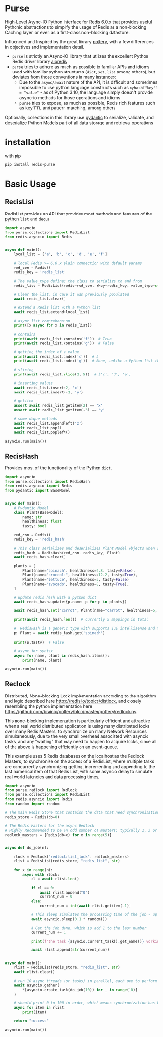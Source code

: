 
# Purse

High-Level Async-IO Python interface for Redis 6.0.x that provides useful Pythonic abstractions to simplify 
the usage of Redis as a non-blocking Caching layer, or even as a first-class non-blocking datastore.

Influenced and Inspired by the great library [pottery](https://github.com/brainix/pottery), with
a few differences in objectives and implementation detail.

* ``purse`` is strictly an Async-IO library that utilizes the excellent Python Redis driver library [aioredis](https://github.com/aio-libs/aioredis-py)
* ``purse`` tries to adhere as much as possible to familiar APIs and idioms used with familiar python structures
  (``dict``, ``set``, ``list`` among others), but deviates from those conventions in many instances:
  * Due to the ``async/await`` nature of the API, it is difficult and sometimes impossible to use python language constructs such as ``myhash["key"] = "value"`` - 
    as of Python 3.10, the language simply doesn't provide async-io methods for those operations and idioms 
  * ``purse`` tries to expose, as much as possible, Redis rich features such as key TTL and pattern matching, among others

Optionally, collections in this library use [pydantic](https://github.com/samuelcolvin/pydantic) 
to serialize, validate, and deserialize Python Models part of all data storage and retrieval operations

# installation

with pip

```bash
pip install redis-purse
```

# Basic Usage

## RedisList

RedisList provides an API that provides most methods and features of the python ``list`` and ``deque``

```python
import asyncio
from purse.collections import RedisList
from redis.asyncio import Redis


async def main():
    local_list = ['a', 'b', 'c', 'd', 'e', 'f']

    # local Redis >= 6.0.x plain connection with default params
    red_con = Redis()
    redis_key = 'redis_list'

    # The value_type defines the class to serialize to and from
    redis_list = RedisList(redis=red_con, rkey=redis_key, value_type=str)

    # Clear the list, in case it was previously populated
    await redis_list.clear()

    # extend a Redis list with a Python list
    await redis_list.extend(local_list)

    # async list comprehension
    print([x async for x in redis_list])

    # contains
    print(await redis_list.contains('f'))  # True
    print(await redis_list.contains('g'))  # False

    # getting the index of a value
    print(await redis_list.index('c'))  # 2
    print(await redis_list.index('g'))  # None, unlike a Python list that raises a ValueError

    # slicing
    print(await redis_list.slice(2, 5))  # ['c', 'd', 'e']

    # inserting values
    await redis_list.insert(2, 'x')
    await redis_list.insert(-2, 'y')

    # getitem
    assert await redis_list.getitem(2) == 'x'
    assert await redis_list.getitem(-3) == 'y'

    # some deque methods
    await redis_list.appendleft('z')
    await redis_list.pop()
    await redis_list.popleft()

asyncio.run(main())
```

## RedisHash

Provides most of the functionality of the Python ``dict``. 

```python
import asyncio
from purse.collections import RedisHash
from redis.asyncio import Redis
from pydantic import BaseModel


async def main():
    # Pydantic Model
    class Plant(BaseModel):
        name: str
        healthiness: float
        tasty: bool

    red_con = Redis()
    redis_key = 'redis_hash'

    # This class serializes and deserializes Plant Model objects when storing and retrieving data
    redis_hash = RedisHash(red_con, redis_key, Plant)
    await redis_hash.clear()

    plants = [
        Plant(name="spinach", healthiness=9.8, tasty=False),
        Plant(name="broccoli", healthiness=12.2, tasty=True),
        Plant(name="lettuce", healthiness=3, tasty=False),
        Plant(name="avocado", healthiness=8, tasty=True),
    ]

    # update redis hash with a python dict
    await redis_hash.update({p.name: p for p in plants})

    await redis_hash.set("carrot", Plant(name="carrot", healthiness=5, tasty=False))

    print(await redis_hash.len())  # currently 5 mappings in total
    
    #  RedisHash is a generic type with supports IDE intellisense and type hints
    p: Plant = await redis_hash.get('spinach')
    
    print(p.tasty)  # False
    
    # async for syntax
    async for name, plant in redis_hash.items():
        print(name, plant)

asyncio.run(main())
```

## Redlock

Distributed, None-blocking Lock implementation according to the algorithm and logic described here
https://redis.io/topics/distlock, and closely resembling the python implementation here
https://github.com/brainix/pottery/blob/master/pottery/redlock.py.

This none-blocking implementation is particularly efficient and attractive when a real world
distributed application is using many distributed locks over many Redis Masters,
to synchronize on many Network Resources simultaneously, due to the very small overhead associated with
asyncio tasks, and any "waiting" that may need to happen to acquire locks, since all of the above
is happening efficiently on an event-queue.

This example uses 5 Redis databases on the localhost as the Redlock Masters, to synchronize on
the access of a RedisList, where multiple tasks are concurrently synchronizing getting, incrementing and appending
to the last numerical item of that Redis List, with some asyncio delay to simulate real world
latencies and data processing times.

```python
import asyncio
from purse.redlock import Redlock
from purse.collections import RedisList
from redis.asyncio import Redis
from random import random

# The main Redis Store that contains the data that need synchronization
redis_store = Redis(db=0)

# The Redis Masters for the async Redlock
# Highly Recommended to be an odd number of masters: typically 1, 3 or 5 masters
redlock_masters = [Redis(db=x) for x in range(5)]


async def do_job(n):

    rlock = Redlock("redlock:list_lock", redlock_masters)
    rlist = RedisList(redis_store, "redis_list", str)

    for x in range(n):
        async with rlock:
            cl = await rlist.len()

            if cl == 0:
                await rlist.append("0")
                current_num = 0
            else:
                current_num = int(await rlist.getitem(-1))

            # This sleep simulates the processing time of the job - up to 100ms here
            await asyncio.sleep(0.1 * random())

            # Get the job done, which is add 1 to the last number
            current_num += 1

            print(f"the task {asyncio.current_task().get_name()} working on item #: {current_num}")

            await rlist.append(str(current_num))


async def main():
    rlist = RedisList(redis_store, "redis_list", str)
    await rlist.clear()

    # run 10 async threads (or tasks) in parallel, each one to perform 10 increments
    await asyncio.gather(
        *[asyncio.create_task(do_job(10)) for _ in range(10)]
    )

    # should print 0 to 100 in order, which means synchronization has happened
    async for item in rlist:
        print(item)

    return "success"

asyncio.run(main())
```

